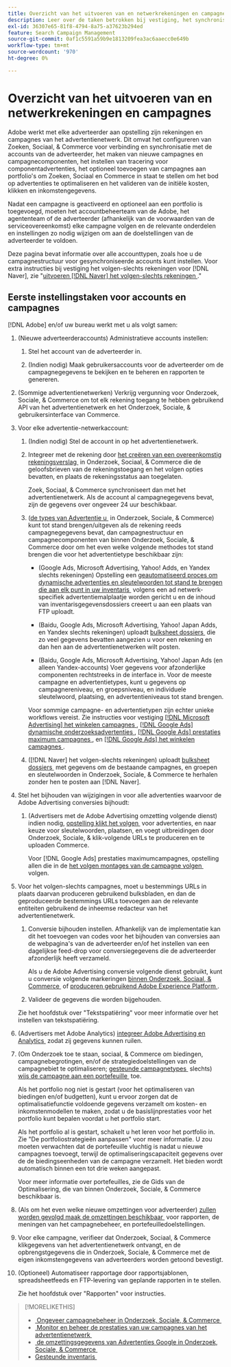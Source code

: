 ```yaml
---
title: Overzicht van het uitvoeren van en netwerkrekeningen en campagnes
description: Leer over de taken betrokken bij vestiging, het synchroniseren, en het beheren van uw rekeningen van het advertentienetwerk.
exl-id: 36307e65-81f8-4794-8a75-a37623b294ed
feature: Search Campaign Management
source-git-commit: 0af1c5591a59b9e1813209fea3ac6aaecc0e649b
workflow-type: tm+mt
source-wordcount: '970'
ht-degree: 0%

---
```


# Overzicht van het uitvoeren van en netwerkrekeningen en campagnes

Adobe werkt met elke adverteerder aan opstelling zijn rekeningen en campagnes van het advertentienetwerk. Dit omvat het configureren van Zoeken, Sociaal, &amp; Commerce voor verbinding en synchronisatie met de accounts van de adverteerder, het maken van nieuwe campagnes en campagnecomponenten, het instellen van tracering voor componentadvertenties, het optioneel toevoegen van campagnes aan portfolio&#39;s om Zoeken, Sociaal en Commerce in staat te stellen om het bod op advertenties te optimaliseren en het valideren van de initiële kosten, klikken en inkomstengegevens.

Nadat een campagne is geactiveerd en optioneel aan een portfolio is toegevoegd, moeten het accountbeheerteam van de Adobe, het agententeam of de adverteerder (afhankelijk van de voorwaarden van de serviceovereenkomst) elke campagne volgen en de relevante onderdelen en instellingen zo nodig wijzigen om aan de doelstellingen van de adverteerder te voldoen.

Deze pagina bevat informatie over alle accounttypen, zoals hoe u de campagnestructuur voor gesynchroniseerde accounts kunt instellen. Voor extra instructies bij vestiging het volgen-slechts rekeningen voor [!DNL Naver], zie &quot;[&#x200B; uitvoeren  [!DNL Naver]  het volgen-slechts rekeningen &#x200B;](/help/search-social-commerce/campaign-management/naver-tracking-only-account-implement.md).&quot;

## Eerste instellingstaken voor accounts en campagnes

[!DNL Adobe] en/of uw bureau werkt met u als volgt samen:

1. (Nieuwe adverteerderaccounts) Administratieve accounts instellen:

   1. Stel het account van de adverteerder in.

   1. (Indien nodig) Maak gebruikersaccounts voor de adverteerder om de campagnegegevens te bekijken en te beheren en rapporten te genereren.

1. (Sommige advertentienetwerken) Verkrijg vergunning voor Onderzoek, Sociale, &amp; Commerce om tot elk rekening toegang te hebben gebruikend API van het advertentienetwerk en het Onderzoek, Sociale, &amp; gebruikersinterface van Commerce.

1. Voor elke advertentie-netwerkaccount:

   1. (Indien nodig) Stel de account in op het advertentienetwerk.

   1. Integreer met de rekening door [&#x200B; het creëren van een overeenkomstig rekeningsverslag &#x200B;](/help/search-social-commerce/campaign-management/accounts/ad-network-account-manage.md#create-account) in Onderzoek, Sociaal, &amp; Commerce die de geloofsbrieven van de rekeningstoegang en het volgen opties bevatten, en plaats de rekeningsstatus aan toegelaten.

      Zoek, Sociaal, &amp; Commerce synchroniseert dan met het advertentienetwerk. Als de account al campagnegegevens bevat, zijn de gegevens over ongeveer 24 uur beschikbaar.

   1. ([&#x200B; de types van Advertentie u &#x200B;](/help/search-social-commerce/introduction/supported-inventory.md) in Onderzoek, Sociale, &amp; Commerce) kunt tot stand brengen/uitgeven als de rekening reeds campagnegegevens bevat, dan campagnestructuur en campagnecomponenten van binnen Onderzoek, Sociale, &amp; Commerce door om het even welke volgende methodes tot stand brengen die voor het advertentietype beschikbaar zijn:

      * (Google Ads, Microsoft Advertising, Yahoo! Adds, en Yandex slechts rekeningen) Opstelling een [&#x200B; geautomatiseerd proces om dynamische advertenties en sleutelwoorden tot stand te brengen die aan elk punt in uw inventaris &#x200B;](/help/search-social-commerce/campaign-management/inventory-feeds/inventory-feeds-about.md) volgens een ad netwerk-specifiek advertentiemalplaatje worden gericht u en de inhoud van inventarisgegevensdossiers creeert u aan een plaats van FTP uploadt.

      * (Baidu, Google Ads, Microsoft Advertising, Yahoo! Japan Adds, en Yandex slechts rekeningen) uploadt [&#x200B; bulksheet dossiers &#x200B;](/help/search-social-commerce/campaign-management/bulksheets/bulksheet-about.md) die zo veel gegevens bevatten aangezien u voor een rekening en dan hen aan de advertentienetwerken wilt posten.

      * (Baidu, Google Ads, Microsoft Advertising, Yahoo! Japan Ads (en alleen Yandex-accounts) Voer gegevens voor afzonderlijke componenten rechtstreeks in de interface in. Voor de meeste campagne en advertentietypes, kunt u gegevens op campagnereniveau, en groepsniveau, en individuele sleutelwoord, plaatsing, en advertentieniveaus tot stand brengen.

      Voor sommige campagne- en advertentietypen zijn echter unieke workflows vereist. Zie instructies voor vestiging [[!DNL Microsoft Advertising]  het winkelen campagnes &#x200B;](/help/search-social-commerce/campaign-management/special-workflows/microsoft-shopping-campaigns.md), [[!DNL Google Ads]  dynamische onderzoeksadvertenties &#x200B;](/help/search-social-commerce/campaign-management/special-workflows/google-dynamic-search-ads.md), [[!DNL Google Ads]  prestaties maximum campagnes &#x200B;](/help/search-social-commerce/campaign-management/special-workflows/google-performance-max-campaigns.md), en [[!DNL Google Ads]  het winkelen campagnes &#x200B;](/help/search-social-commerce/campaign-management/special-workflows/google-shopping-campaigns.md).

   1. ([!DNL Naver] het volgen-slechts rekeningen) uploadt [&#x200B; bulksheet dossiers &#x200B;](/help/search-social-commerce/campaign-management/bulksheets/bulksheet-about.md) met gegevens om de bestaande campagnes, en groepen en sleutelwoorden in Onderzoek, Sociale, &amp; Commerce te herhalen zonder hen te posten aan [!DNL Naver].

1. Stel het bijhouden van wijzigingen in voor alle advertenties waarvoor de Adobe Advertising conversies bijhoudt:

   1. (Advertisers met de Adobe Advertising omzetting volgende dienst) indien nodig, [&#x200B; opstelling klikt het volgen &#x200B;](/help/search-social-commerce/tracking/click-tracking-ways-to-generate.md) voor advertenties, en naar keuze voor sleutelwoorden, plaatsen, en voegt uitbreidingen door Onderzoek, Sociale, &amp; klik-volgende URLs te produceren en te uploaden Commerce.

      Voor [!DNL Google Ads] prestaties maximumcampagnes, opstelling allen die in de [&#x200B; het volgen montages van de campagne volgen &#x200B;](/help/search-social-commerce/campaign-management/campaigns/campaign-settings-google.md) volgen.

1. Voor het volgen-slechts campagnes, moet u bestemmings URLs in plaats daarvan produceren gebruikend bulksbladen, en dan de geproduceerde bestemmings URLs toevoegen aan de relevante entiteiten gebruikend de inheemse redacteur van het advertentienetwerk.

   1. Conversie bijhouden instellen. Afhankelijk van de implementatie kan dit het toevoegen van codes voor het bijhouden van conversies aan de webpagina&#39;s van de adverteerder en/of het instellen van een dagelijkse feed-drop voor conversiegegevens die de adverteerder afzonderlijk heeft verzameld.

      Als u de Adobe Advertising conversie volgende dienst gebruikt, kunt u conversie volgende markeringen [&#x200B; binnen Onderzoek, Sociaal, &amp; Commerce &#x200B;](/help/search-social-commerce/tools/conversion-tag-generate.md) of [&#x200B; produceren gebruikend Adobe Experience Platform &#x200B;](https://experienceleague.adobe.com/docs/experience-platform/destinations/catalog/advertising/adobe-advertising-cloud.html?lang=nl-NL).

   1. Valideer de gegevens die worden bijgehouden.

   Zie het hoofdstuk over &quot;Tekstspatiëring&quot; voor meer informatie over het instellen van tekstspatiëring.

1. (Advertisers met Adobe Analytics) [&#x200B; integreer Adobe Advertising en Analytics &#x200B;](https://experienceleague.adobe.com/docs/advertising/integrations/analytics/overview.html?lang=nl-NL) zodat zij gegevens kunnen ruilen.

1. (Om Onderzoek toe te staan, sociaal, &amp; Commerce om biedingen, campagnebegrotingen, en/of de strategiedoelstellingen van de campagnebiet te optimaliseren; [&#x200B; gesteunde campagnetypes &#x200B;](/help/search-social-commerce/introduction/supported-inventory.md) slechts) [&#x200B; wijs de campagne aan een portefeuille &#x200B;](/help/search-social-commerce/campaign-management/campaign-assign-to-portfolio.md) toe.

   Als het portfolio nog niet is gestart (voor het optimaliseren van biedingen en/of budgetten), kunt u ervoor zorgen dat de optimalisatiefunctie voldoende gegevens verzamelt om kosten- en inkomstenmodellen te maken, zodat u de basislijnprestaties voor het portfolio kunt bepalen voordat u het portfolio start.

   Als het portfolio al is gestart, schakelt u het leren voor het portfolio in. Zie &quot;De portfoliostrategieën aanpassen&quot; voor meer informatie. U zou moeten verwachten dat de portefeuille vluchtig is nadat u nieuwe campagnes toevoegt, terwijl de optimaliseringscapaciteit gegevens over de de biedingseenheden van de campagne verzamelt. Het bieden wordt automatisch binnen een tot drie weken aangepast.

   Voor meer informatie over portefeuilles, zie de Gids van de Optimalisering, die van binnen Onderzoek, Sociale, &amp; Commerce beschikbaar is.<!-- verify convention for referencing Optimization Guide here -->

1. (Als om het even welke nieuwe omzettingen voor adverteerder) [&#x200B; zullen worden gevolgd maak de omzettingen beschikbaar &#x200B;](/help/search-social-commerce/admin/conversion-metrics/conversion-metric-about.md) voor rapporten, de meningen van het campagnebeheer, en portefeuilledoelstellingen.

1. Voor elke campagne, verifieer dat Onderzoek, Sociaal, &amp; Commerce klikgegevens van het advertentienetwerk ontvangt, en de opbrengstgegevens die in Onderzoek, Sociale, &amp; Commerce met de eigen inkomstengegevens van adverteerders worden getoond bevestigt.

1. (Optioneel) Automatiseer rapportage door rapportsjablonen, spreadsheetfeeds en FTP-levering van geplande rapporten in te stellen.

   Zie het hoofdstuk over &quot;Rapporten&quot; voor instructies.

>[!MORELIKETHIS]
>
>* [&#x200B; Ongeveer campagnebeheer in Onderzoek, Sociale, &amp; Commerce &#x200B;](campaign-management-about.md)
>* [&#x200B; Monitor en beheer de prestaties van uw campagnes van het advertentienetwerk &#x200B;](monitor-performance-campaigns.md)
>* [&#x200B; de omzettingsgegevens van Advertenties Google in Onderzoek, Sociale, &amp; Commerce &#x200B;](google-conversion-data.md)
>* [&#x200B; Gesteunde inventaris &#x200B;](/help/search-social-commerce/introduction/supported-inventory.md)
